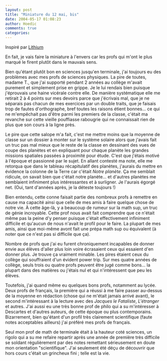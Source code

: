 ```yaml
---
layout: post
title: "Miniature du 12 mai, bis"
date: 2004-05-17 01:08:23
author: Hoedic
comments: true
categories: 
---
```



Inspiré par [Lithium](http://lostinanywhere.free.fr/index.php?/2004/05/12/410-MiniatureDuMercredi12Mai)

En fait, je vais faire la miniature à l'envers car les profs qui m'ont le plus marqué le firent plutôt dans le mauvais sens.

Bien qu'étant plutôt bon en sciences jusqu'en terminale, j'ai toujours eu des problèmes avec mes profs de sciences physiques. La pire de toutes, madame T., que j'ai supporté pendant 2 années au collège m'avait purement et simplement prise en grippe. Je le lui rendais bien puisque j'éprouvais une haine vicérale contre elle. De manière systématique elle me retirait 2 à 4 points sur mes devoirs parce que j'écrivais mal, que je ne séparais pas chacun de mes exercices par un double traits, que je faisais trop de fautes d'orthographe, bref toutes les raisons étient bonnes... ce qui ne m'empêchait pas d'être parmi les premiers de la classe, c'était ma revanche sur cette vieille pouffiasse rabougrie qui ne connaissait rien de plus que son cours à la ligne près.

Le pire que cette salope m'a fait, c'est me mettre moins que la moyenne de classe sur un dossier à monter sur le système solaire alors que j'avais fait un truc pas mal mieux que le reste de la classe en dessinant des vues de coupe des planètes et en expliquant pour chaque planète les grandes missions spatiales passées à proximité pour étude. C'est que j'étais motivé à l'époque et passionné par le sujet. En allant contesté ma note, elle me retorqua que dans le tableau récapitulatif des planètes, j'aurais du mettre en évidence la colonne de la Terre car c'était *Notre planète*. Ça me semblait ridicule, on savait bien que c'était notre planète... et d'autres planètes me semblaient infiniment plus intéressantes et à surligner. Je l'aurais égorgé net. (Oui, tant d'années après, je la déteste toujours !)

Bien entendu, cette conne faisait partie des nombreux profs à remettre en cause ma capacité ainsi que celle de mes amis à faire quelque chose de notre vie. À cette âge-là, y a beaucoup de rumeur sur la math sup, un truc de génie incroyable. Cette prof nous avait fait comprendre que ce n'était même pas la peine d'y penser puisque c'était effectivement infiniment difficile et qu'aucun de nous n'avait le profil pour le faire. La plupart de mes amis, ainsi que moi-même avont fait une prépa math sup ou équivalent (à noter que ce n'est pas si difficile que ça).

Nombre de profs que j'ai eu furent chroniquement incapables de donner envie aux élèves d'aller plus loin voire écrasaient ceux qui essaient d'en donner plus. Je trouve ça vraiment minable. Les pires étaient ceux du collège qui souffraient d'un évident power trip. Sur mes quatre années de collège, seuls trois ou quatre profs peuvent être jugé comme bons... la plupart dans des matières ou j'étais nul et qui n'intéressent que peu les élèves.

Toutefois, j'ai quand même eu quelques bons profs, notamment au lycée. Deux profs de français, la première qui a réussi à me faire passer au-dessus de la moyenne en rédaction (chose qui ne m'était jamais arrivé avant), le second m'intéressant à la lecture avec des *Jacques le Fataliste*, *L'étranger* et autres. J'ai aussi eu une très bonne prof de philo qui a su m'intéresser à Descartes et d'autres auteurs, de cette époque ou plus contemporains. Bizarrement, bien qu'étant d'un profil très clairement scientifique (faute notes acceptables ailleurs) j'ai préféré mes profs de français.

Seul mon prof de math de terminale était à la hauteur coté sciences, un rigolo qui a su me refaire repartir après une année de première très difficile se soldant régulièrement par des notes remettant sérieusement en doute mon orientation "scientifique". J'ai seulement été déçu de découvrir que hors cours c'était un grincheux fini ; telle est la vie.